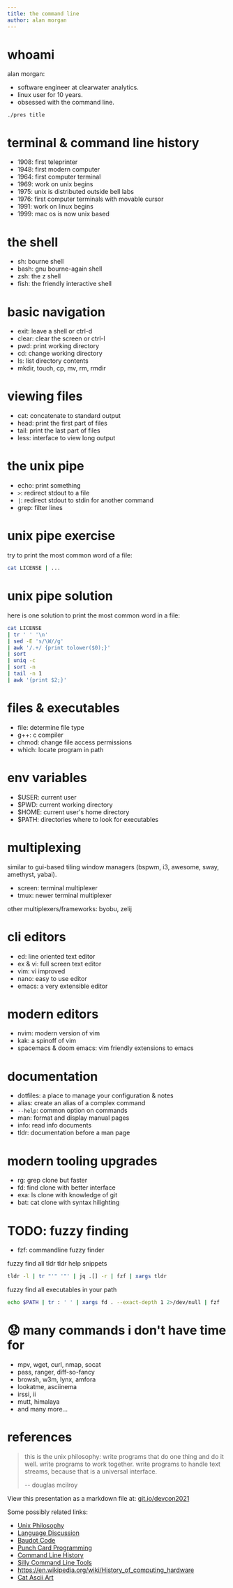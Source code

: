 ```yaml
---
title: the command line
author: alan morgan
---
```


# whoami
alan morgan:
- software engineer at clearwater analytics.
- linux user for 10 years.
- obsessed with the command line.

```end-script
./pres title
```

# terminal & command line history
- 1908: first teleprinter
- 1948: first modern computer
- 1964: first computer terminal
- 1969: work on unix begins
- 1975: unix is distributed outside bell labs
- 1976: first computer terminals with movable cursor
- 1991: work on linux begins
- 1999: mac os is now unix based

# the shell
- sh: bourne shell
- bash: gnu bourne-again shell
- zsh: the z shell
- fish: the friendly interactive shell

# basic navigation
- exit: leave a shell or ctrl-d
- clear: clear the screen or ctrl-l
- pwd: print working directory
- cd: change working directory
- ls: list directory contents
- mkdir, touch, cp, mv, rm, rmdir

# viewing files
- cat: concatenate to standard output
- head: print the first part of files
- tail: print the last part of files
- less: interface to view long output

# the unix pipe
- echo: print something
- `>`: redirect stdout to a file
- `|`: redirect stdout to stdin for another command
- grep: filter lines

# unix pipe exercise
try to print the most common word of a file:

```sh
cat LICENSE | ...
```

# unix pipe solution
here is one solution to print the most common word in a file:

```sh
cat LICENSE
| tr ' ' '\n'
| sed -E 's/\W//g'
| awk '/.+/ {print tolower($0);}'
| sort
| uniq -c
| sort -n
| tail -n 1
| awk '{print $2;}'
```

# files & executables
- file: determine file type
- g++: c compiler
- chmod: change file access permissions
- which: locate program in path

# env variables
- $USER: current user
- $PWD: current working directory
- $HOME: current user's home directory
- $PATH: directories where to look for executables

# multiplexing
similar to gui-based tiling window managers (bspwm, i3, awesome, sway, amethyst, yabai).

- screen: terminal multiplexer
- tmux: newer terminal multiplexer

other multiplexers/frameworks: byobu, zelij

# cli editors
- ed: line oriented text editor
- ex & vi: full screen text editor
- vim: vi improved
- nano: easy to use editor
- emacs: a very extensible editor

# modern editors
- nvim: modern version of vim
- kak: a spinoff of vim
- spacemacs & doom emacs: vim friendly extensions to emacs

# documentation
- dotfiles: a place to manage your configuration & notes
- alias: create an alias of a complex command
- `--help`: common option on commands
- man: format and display manual pages
- info: read info documents
- tldr: documentation before a man page

# modern tooling upgrades
- rg: grep clone but faster
- fd: find clone with better interface
- exa: ls clone with knowledge of git
- bat: cat clone with syntax hilighting

# TODO: fuzzy finding
- fzf: commandline fuzzy finder

fuzzy find all tldr tldr help snippets
```sh
tldr -l | tr "'" '"' | jq .[] -r | fzf | xargs tldr
```

fuzzy find all executables in your path
```sh
echo $PATH | tr : ' ' | xargs fd . --exact-depth 1 2>/dev/null | fzf
```

# 😟 many commands i don't have time for
- mpv, wget, curl, nmap, socat
- pass, ranger, diff-so-fancy
- browsh, w3m, lynx, amfora
- lookatme, asciinema
- irssi, ii
- mutt, himalaya
- and many more...

# references
> this is the unix philosophy: write programs that do one thing and do it well.
> write programs to work together. write programs to handle text streams, because
> that is a universal interface.
>
> -- douglas mcilroy

View this presentation as a markdown file at: [git.io/devcon2021](https://git.io/devcon2021)

Some possibly related links:
- [Unix Philosophy](https://en.wikipedia.org/wiki/Unix_philosophy)
- [Language Discussion](https://www.youtube.com/watch?v=xnCgoEyz31M)
- [Baudot Code](https://en.wikipedia.org/wiki/Baudot_code)
- [Punch Card Programming](https://www.youtube.com/watch?v=KG2M4ttzBnY)
- [Command Line History](https://en.wikipedia.org/wiki/Command-line_interface#History)
- [Silly Command Line Tools](https://opensource.com/article/18/12/linux-toy-boxes)
- https://en.wikipedia.org/wiki/History_of_computing_hardware
- [Cat Ascii Art](https://www.asciiart.eu/animals/cats)
